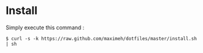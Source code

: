 Install
=======

Simply execute this command :

    $ curl -s -k https://raw.github.com/maximeh/dotfiles/master/install.sh | sh

